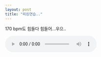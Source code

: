 ```yaml
---
layout: post
title: "피킹연습.."
---
```


170 bpm도 힘들다 힘들어...우으..



<audio src="/assets/images/83e75d7bd90d72da12e783a89266c0f2.mp3" controls preload></audio>


